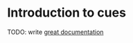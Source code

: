 # Introduction to cues

TODO: write [great documentation](http://jacobian.org/writing/what-to-write/)

